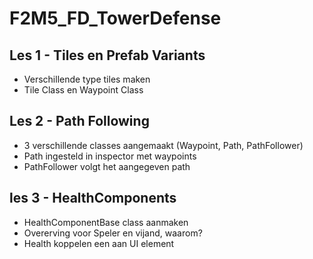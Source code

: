 # F2M5_FD_TowerDefense

## Les 1 - Tiles en Prefab Variants
  - Verschillende type tiles maken
  - Tile Class en Waypoint Class

## Les 2 - Path Following
  - 3 verschillende classes aangemaakt (Waypoint, Path, PathFollower)
  - Path ingesteld in inspector met waypoints
  - PathFollower volgt het aangegeven path

## les 3 - HealthComponents
  - HealthComponentBase class aanmaken
  - Overerving voor Speler en vijand, waarom?
  - Health koppelen een aan UI element
